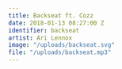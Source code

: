 ```yaml
---
title: Backseat ft. Cozz
date: 2018-01-13 08:27:00 Z
identifier: backseat
artist: Ari Lennox
image: "/uploads/backseat.svg"
file: "/uploads/backseat.mp3"
---
```


